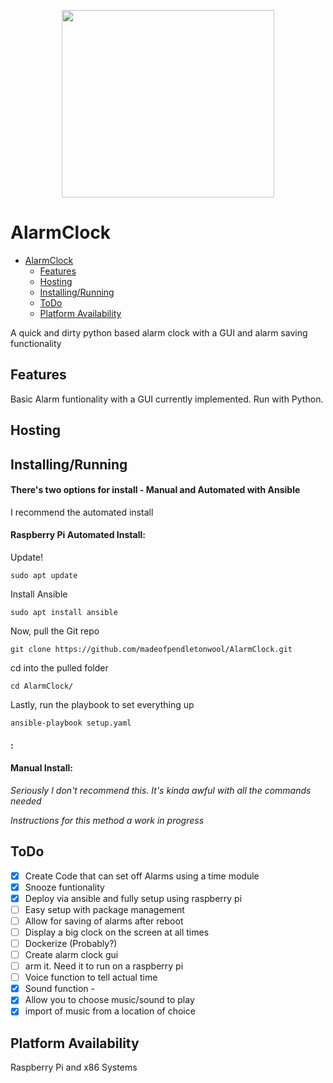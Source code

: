 <p align="center">
  <img width="340" height="300" src="./images/Alarm_Clock.png">
</p>

# AlarmClock

- [AlarmClock](#AlarmClock)
  - [Features](#Features)
  - [Hosting](#Hosting)
  - [Installing/Running](#Installing/Running)
  - [ToDo](#ToDo)
  - [Platform Availability](#Platform-Availability)
      
A quick and dirty python based alarm clock with a GUI and alarm saving functionality

## Features
Basic Alarm funtionality with a GUI currently implemented. Run with Python.

## Hosting


## Installing/Running

#### There's two options for install - Manual and Automated with Ansible
I recommend the automated install

#### **Raspberry Pi Automated Install:**


Update!
```
sudo apt update
```
Install Ansible
```
sudo apt install ansible
```
Now, pull the Git repo
```
git clone https://github.com/madeofpendletonwool/AlarmClock.git
```
cd into the pulled folder
```
cd AlarmClock/
```
Lastly, run the playbook to set everything up
```
ansible-playbook setup.yaml
```

#### **:**

#### **Manual Install:**

*Seriously I don't recommend this. It's kinda awful with all the commands needed*

*Instructions for this method a work in progress*

## ToDo

 - [x] Create Code that can set off Alarms using a time module
 - [x] Snooze funtionality
 - [x] Deploy via ansible and fully setup using raspberry pi
 - [ ] Easy setup with package management
 - [ ] Allow for saving of alarms after reboot
 - [ ] Display a big clock on the screen at all times
 - [ ] Dockerize (Probably?)
 - [ ] Create alarm clock gui
 - [ ] arm it. Need it to run on a raspberry pi
 - [ ] Voice function to tell actual time
 - [x] Sound function - 
 - [x] Allow you to choose music/sound to play
 - [x] import of music from a location of choice 

## Platform Availability

Raspberry Pi and x86 Systems 